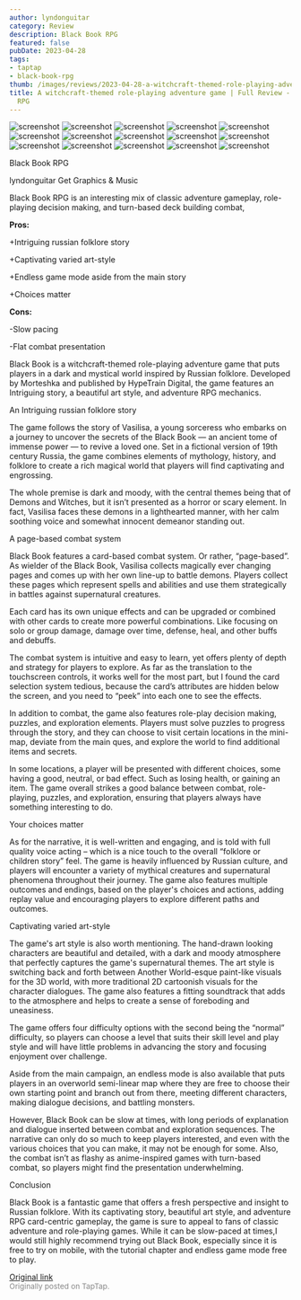 ```yaml
---
author: lyndonguitar
category: Review
description: Black Book RPG
featured: false
pubDate: 2023-04-28
tags:
- taptap
- black-book-rpg
thumb: /images/reviews/2023-04-28-a-witchcraft-themed-role-playing-adventure-game--full-review---black-book-rpg-0.avif
title: A witchcraft-themed role-playing adventure game | Full Review - Black Book
  RPG
---
```


<div class="gallery">
  <img src="/images/reviews/2023-04-28-a-witchcraft-themed-role-playing-adventure-game--full-review---black-book-rpg-0.avif" alt="screenshot" />
  <img src="/images/reviews/2023-04-28-a-witchcraft-themed-role-playing-adventure-game--full-review---black-book-rpg-1.avif" alt="screenshot" />
  <img src="/images/reviews/2023-04-28-a-witchcraft-themed-role-playing-adventure-game--full-review---black-book-rpg-2.avif" alt="screenshot" />
  <img src="/images/reviews/2023-04-28-a-witchcraft-themed-role-playing-adventure-game--full-review---black-book-rpg-3.avif" alt="screenshot" />
  <img src="/images/reviews/2023-04-28-a-witchcraft-themed-role-playing-adventure-game--full-review---black-book-rpg-4.avif" alt="screenshot" />
  <img src="/images/reviews/2023-04-28-a-witchcraft-themed-role-playing-adventure-game--full-review---black-book-rpg-5.avif" alt="screenshot" />
  <img src="/images/reviews/2023-04-28-a-witchcraft-themed-role-playing-adventure-game--full-review---black-book-rpg-6.avif" alt="screenshot" />
  <img src="/images/reviews/2023-04-28-a-witchcraft-themed-role-playing-adventure-game--full-review---black-book-rpg-7.avif" alt="screenshot" />
  <img src="/images/reviews/2023-04-28-a-witchcraft-themed-role-playing-adventure-game--full-review---black-book-rpg-8.avif" alt="screenshot" />
  <img src="/images/reviews/2023-04-28-a-witchcraft-themed-role-playing-adventure-game--full-review---black-book-rpg-9.avif" alt="screenshot" />
  <img src="/images/reviews/2023-04-28-a-witchcraft-themed-role-playing-adventure-game--full-review---black-book-rpg-10.avif" alt="screenshot" />
  <img src="/images/reviews/2023-04-28-a-witchcraft-themed-role-playing-adventure-game--full-review---black-book-rpg-11.avif" alt="screenshot" />
  <img src="/images/reviews/2023-04-28-a-witchcraft-themed-role-playing-adventure-game--full-review---black-book-rpg-12.avif" alt="screenshot" />
  <img src="/images/reviews/2023-04-28-a-witchcraft-themed-role-playing-adventure-game--full-review---black-book-rpg-13.avif" alt="screenshot" />
  <img src="/images/reviews/2023-04-28-a-witchcraft-themed-role-playing-adventure-game--full-review---black-book-rpg-14.avif" alt="screenshot" />
</div>

Black Book RPG

lyndonguitar
Get
Graphics & Music

Black Book RPG is an interesting mix of classic adventure gameplay, role-playing decision making, and turn-based deck building combat,


**Pros:**


+Intriguing russian folklore story

+Captivating varied art-style

+Endless game mode aside from the main story

+Choices matter


**Cons:**


-Slow pacing

-Flat combat presentation

Black Book is a witchcraft-themed role-playing adventure game that puts players in a dark and mystical world inspired by Russian folklore. Developed by Morteshka and published by HypeTrain Digital, the game features an Intriguing story, a beautiful art style, and adventure RPG mechanics.

An Intriguing russian folklore story

The game follows the story of Vasilisa, a young sorceress who embarks on a journey to uncover the secrets of the Black Book — an ancient tome of immense power — to revive a loved one. Set in a fictional version of 19th century Russia, the game combines elements of mythology, history, and folklore to create a rich magical world that players will find captivating and engrossing.

The whole premise is dark and moody, with the central themes being that of Demons and Witches, but it isn’t presented as a horror or scary element. In fact, Vasilisa faces these demons in a lighthearted manner, with her calm soothing voice and somewhat innocent demeanor standing out.

A page-based combat system

Black Book features a card-based combat system. Or rather, “page-based”. As wielder of the Black Book, Vasilisa collects  magically ever changing pages and comes up with her own line-up to battle demons. Players collect these pages which represent spells and abilities and use them strategically in battles against supernatural creatures.

Each card has its own unique effects and can be upgraded or combined with other cards to create more powerful combinations. Like focusing on solo or group damage, damage over time, defense, heal, and other buffs and debuffs.

The combat system is intuitive and easy to learn, yet offers plenty of depth and strategy for players to explore. As far as the translation to the touchscreen controls, it works well for the most part, but I found the card selection system tedious, because the card’s attributes are hidden below the screen, and you need to “peek” into each one to see the effects.

In addition to combat, the game also features role-play decision making, puzzles, and exploration elements. Players must solve puzzles to progress through the story, and they can choose to visit certain locations in the mini-map, deviate from the main ques, and explore the world to find additional items and secrets.

In some locations, a player will be presented with different choices, some having a good, neutral, or bad effect. Such as losing health, or gaining an item. The game overall strikes a good balance between combat, role-playing, puzzles, and exploration, ensuring that players always have something interesting to do.

Your choices matter

As for the narrative, it is well-written and engaging, and is told with full quality voice acting – which is a nice touch to the overall “folklore or children story” feel. The game is heavily influenced by Russian culture, and players will encounter a variety of mythical creatures and supernatural phenomena throughout their journey. The game also features multiple outcomes and endings, based on the player's choices and actions, adding replay value and encouraging players to explore different paths and outcomes.

Captivating varied art-style

The game's art style is also worth mentioning. The hand-drawn looking characters are beautiful and detailed, with a dark and moody atmosphere that perfectly captures the game's supernatural themes. The art style is switching back and forth between Another World-esque paint-like visuals for the 3D world, with more traditional 2D cartoonish visuals for the character dialogues. The game also features a fitting soundtrack that adds to the atmosphere and helps to create a sense of foreboding and uneasiness.

The game offers four difficulty options with the second being the “normal” difficulty, so players can choose a level that suits their skill level and play style and will have little problems in advancing the story and focusing enjoyment over challenge.

Aside from the main campaign, an endless mode is also available that puts players in an overworld semi-linear map where they are free to choose their own starting point and branch out from there, meeting different characters, making dialogue decisions, and battling monsters.

However, Black Book can be slow at times, with long periods of explanation and dialogue inserted between combat and exploration sequences. The narrative can only do so much to keep players interested, and even with the various choices that you can make, it may not be enough for some. Also, the combat isn’t as flashy as anime-inspired games with turn-based combat, so players might find the presentation underwhelming.

Conclusion

Black Book is a fantastic game that offers a fresh perspective and insight to Russian folklore. With its captivating story, beautiful art style, and adventure RPG card-centric gameplay, the game is sure to appeal to fans of classic adventure and role-playing games. While it can be slow-paced at times,I would still highly recommend trying out Black Book, especially since it is free to try on mobile, with the tutorial chapter and endless game mode free to play.

[Original link](https://www.taptap.io/post/5271863)<br><span style="font-size: 0.95em; color: #888;">Originally posted on TapTap.</span>